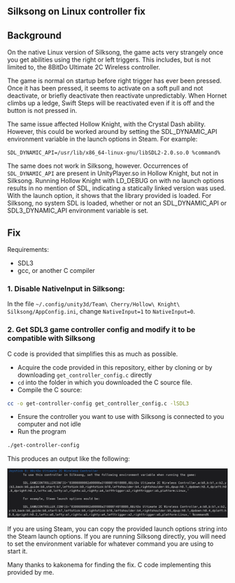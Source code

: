 ## Silksong on Linux controller fix

## Background

On the native Linux version of Silksong, the game acts very strangely once you
get abilities using the right or left triggers. This includes, but is not
limited to, the 8BitDo Ultimate 2C Wireless controller.

The game is normal on startup before right trigger has ever been pressed. Once
it has been pressed, it seems to activate on a soft pull and not deactivate, or
briefly deactivate then reactivate unpredictably. When Hornet climbs up a ledge,
Swift Steps will be reactivated even if it is off and the button is not pressed
in.

The same issue affected Hollow Knight, with the Crystal Dash ability. However,
this could be worked around by setting the SDL_DYNAMIC_API environment variable
in the launch options in Steam. For example:

```
SDL_DYNAMIC_API=/usr/lib/x86_64-linux-gnu/libSDL2-2.0.so.0 %command%
```

The same does not work in Silksong, however. Occurrences of `SDL_DYNAMIC_API`
are present in UnityPlayer.so in Hollow Knight, but not in Silksong. Running
Hollow Knight with LD_DEBUG on with no launch options results in no mention of
SDL, indicating a statically linked version was used. With the launch option, it
shows that the library provided is loaded. For Silksong, no system SDL is
loaded, whether or not an SDL_DYNAMIC_API or SDL3_DYNAMIC_API environment
variable is set.

## Fix


Requirements:

- SDL3
- gcc, or another C compiler

### 1. Disable NativeInput in Silksong:

In the file `~/.config/unity3d/Team\ Cherry/Hollow\ Knight\ Silksong/AppConfig.ini`, change `NativeInput=1` to `NativeInput=0`.

### 2. Get SDL3 game controller config and modify it to be compatible with Silksong

C code is provided that simplifies this as much as possible.

- Acquire the code provided in this repository, either by cloning or by downloading `get_controller_config.c` directly
- `cd` into the folder in which you downloaded the C source file.
- Compile the C source:

```sh
cc -o get-controller-config get_controller_config.c -lSDL3
```

- Ensure the controller you want to use with Silksong is connected to you computer and not idle
- Run the program

```sh
./get-controller-config
```

This produces an output like the following:

![example get-controller-config output](./output_example.png)

If you are using Steam, you can copy the provided launch options string into the
Steam launch options. If you are running Silksong directly, you will need to set
the environment variable for whatever command you are using to start it.

Many thanks to kakonema for finding the fix. C code implementing this provided by me.
